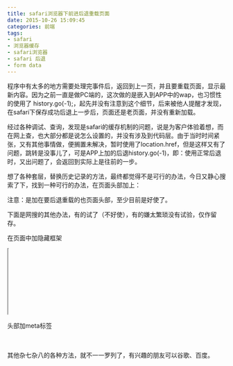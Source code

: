 ```yaml
---
title: safari浏览器下前进后退重载页面
date: 2015-10-26 15:09:45
categories: 前端
tags: 
- safari
- 浏览器缓存
- safari浏览器
- safari 后退
- form data
---
```


程序中有太多的地方需要处理完事件后，返回到上一页，并且要重载页面，显示最新内容。因为之前一直是做PC端的，这次做的是嵌入到APP中的wap，也习惯性的使用了 history.go(-1);，起先并没有注意到这个细节，后来被他人提醒才发现，在safari下保存成功后退上一步后，页面还是老页面，并没有重新加载。

经过各种调试、查询，发现是safari的缓存机制的问题，说是为客户体验着想，而在网上查，也大部分都是说怎么设置的，并没有涉及到代码层。由于当时时间紧张，又有其他事情做，便搁置未解决，暂时使用了location.href，但是这样又有了问题，跳转是没事儿了，可是APP上加的后退history.go(-1)，即：使用正常后退时，又出问题了，会返回到实际上是往前的一步。

想了各种套层，替换历史记录的方法，最终都觉得不是可行的办法，今日又静心搜索了下，找到一种可行的办法，在页面头部加上：

<script>window.onunload=function(){};</script>

注意：是加在要后退重载的也页面头部，至少目前是好使了。

下面是网搜的其他办法，有的试了（不好使），有的嫌太繁琐没有试验，仅作留存。

在页面中加隐藏框架  
<iframe style=”height:0px;width:0px;visibility:hidden” src=”about:blank”></iframe>

头部加meta标签  
<meta http-equiv=”pragma” content=”no-cache”>  
<meta http-equiv=”Cache-Control” CONTENT=”no-store”>  
<META HTTP-EQUIV=”Expires” CONTENT=”0″>

其他杂七杂八的各种方法，就不一一罗列了，有兴趣的朋友可以谷歌、百度。
